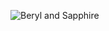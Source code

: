 ![Beryl and Sapphire](http://5b0988e595225.cdn.sohucs.com/images/20190507/eefc2c4a1ae24de0be3bcc16348fe5de.jpeg)
